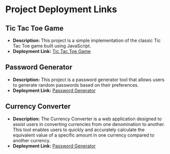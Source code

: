 # Project Deployment Links

## Tic Tac Toe Game
- **Description:** This project is a simple implementation of the classic Tic Tac Toe game built using JavaScript.
- **Deployment Link:** [Tic Tac Toe Game](https://js-projects-azure-zeta.vercel.app)

## Password Generator
- **Description:** This project is a password generator tool that allows users to generate random passwords based on their preferences.
- **Deployment Link:** [Password Generator](https://passwordgenerator-lime-eight.vercel.app/)

## Currency Converter
- **Description:** The Currency Converter is a web application designed to assist users in converting currencies from one denomination to another. This tool enables users to quickly and accurately calculate the equivalent value of a specific amount in one currency compared to another currency.
- **Deployment Link:** [Password Generator](https://js-projects-currencyconverter.vercel.app)

